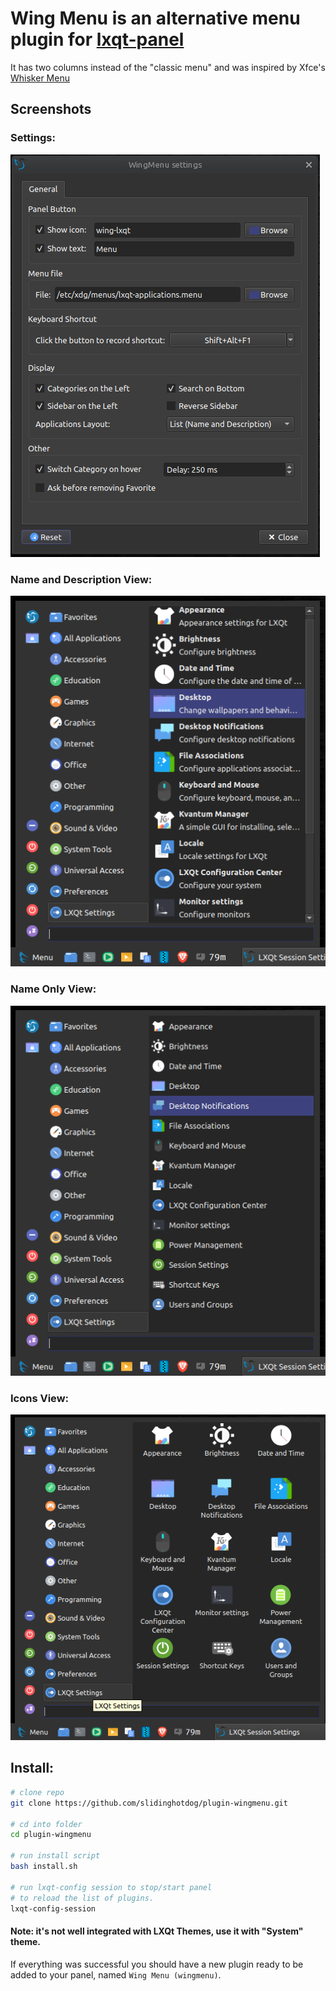 # Wing Menu is an alternative menu plugin for [lxqt-panel](https://github.com/lxqt/lxqt-panel)

It has two columns instead of the "classic menu" and was inspired by Xfce's [Whisker Menu](https://docs.xfce.org/panel-plugins/xfce4-whiskermenu-plugin/start)

## Screenshots

### Settings:

![Settings](screenshots/settings.png "Settings")

### Name and Description View:

![Name and Description](screenshots/name-and-description.png "Name and Description")

### Name Only View:

![Name Only](screenshots/name-only.png "Name Only")

### Icons View:

![Icons](screenshots/icons.png "Icons")

## Install:

```bash
# clone repo
git clone https://github.com/slidinghotdog/plugin-wingmenu.git

# cd into folder
cd plugin-wingmenu

# run install script
bash install.sh

# run lxqt-config session to stop/start panel
# to reload the list of plugins.
lxqt-config-session

```

#### Note: it's not well integrated with LXQt Themes, use it with "System" theme.

If everything was successful you should have a new plugin ready to be added to your panel, named `Wing Menu (wingmenu)`.
